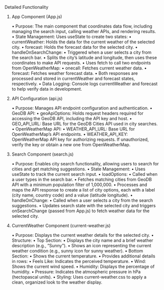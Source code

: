 Detailed Functionality

1. App Component (App.js)

	•	Purpose: The main component that coordinates data flow, including managing the search input, calling weather APIs, and rendering results.
	•	State Management: Uses useState to create two states:
	•	currentWeather: Holds the data for the current weather of the selected city.
	•	forecast: Holds the forecast data for the selected city.
	•	handleOnSearchChange:
	•	Triggered when a user selects a city from the search bar.
	•	Splits the city’s latitude and longitude, then uses these coordinates to make API requests.
	•	Uses fetch to call two endpoints from OpenWeatherMap:
	•	onecall: Fetches current weather data.
	•	forecast: Fetches weather forecast data.
	•	Both responses are processed and stored in currentWeather and forecast states, respectively.
	•	Data Logging: Console logs currentWeather and forecast to help verify data in development.

2. API Configuration (api.js)

	•	Purpose: Manages API endpoint configuration and authentication.
	•	GeoDB API:
	•	geoApiOptions: Holds request headers required for accessing the GeoDB API, including the API key and host.
	•	GEO_API_URL: Base URL for the GeoDB Cities API used in city searches.
	•	OpenWeatherMap API:
	•	WEATHER_API_URL: Base URL for OpenWeatherMap’s API endpoints.
	•	WEATHER_API_KEY: OpenWeatherMap API key for authorizing requests. If unauthorized, verify the key or obtain a new one from OpenWeatherMap.

3. Search Component (search.js)

	•	Purpose: Enables city search functionality, allowing users to search for cities and get matching suggestions.
	•	State Management:
	•	Uses useState to track the current search input.
	•	loadOptions:
	•	Called when a user types in the search bar.
	•	Fetches matching cities from GeoDB API with a minimum population filter of 1,000,000.
	•	Processes and maps the API response to create a list of city options, each with a label (city name, country code) and a value (latitude longitude).
	•	handleOnChange:
	•	Called when a user selects a city from the search suggestions.
	•	Updates search state with the selected city and triggers onSearchChange (passed from App.js) to fetch weather data for the selected city.

4. CurrentWeather Component (current-weather.js)

	•	Purpose: Displays the current weather details for the selected city.
	•	Structure:
	•	Top Section:
	•	Displays the city name and a brief weather description (e.g., “Sunny”).
	•	Shows an icon representing the current weather condition (e.g., sunny icon for sunny weather).
	•	Bottom Section:
	•	Shows the current temperature.
	•	Provides additional details in rows:
	•	Feels Like: Indicates the perceived temperature.
	•	Wind: Shows the current wind speed.
	•	Humidity: Displays the percentage of humidity.
	•	Pressure: Indicates the atmospheric pressure in hPa (hectopascal units).
	•	Styling: Uses current-weather.css to apply a clean, organized look to the weather display.